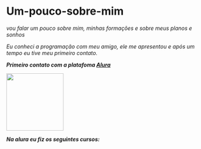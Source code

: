 # Um-pouco-sobre-mim
<em><p>vou falar um pouco sobre mim, minhas formações e sobre meus planos e sonhos<p><em>
<p>Eu conheci a programação com meu amigo, ele me apresentou e após um tempo eu tive meu primeiro contato.<p>
<p><strong>Primeiro contato com a platafoma <em><a href="https://www.alura.com.br/">Alura<a/><em><strong><p>
<img src="https://www.alura.com.br/assets/img/alura-logo-white.1647533642.svg" heigth="150" width="150">
<p>Na alura eu fiz os seguintes cursos:<p>
